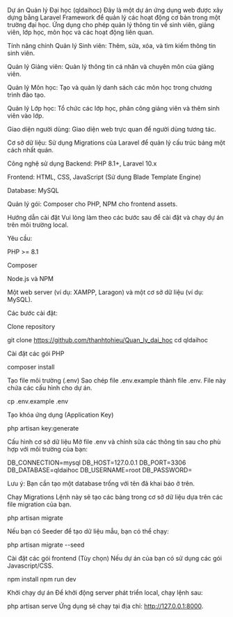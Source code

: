 Dự án Quản lý Đại học (qldaihoc)
Đây là một dự án ứng dụng web được xây dựng bằng Laravel Framework để quản lý các hoạt động cơ bản trong một trường đại học. Ứng dụng cho phép quản lý thông tin về sinh viên, giảng viên, lớp học, môn học và các hoạt động liên quan.

Tính năng chính
Quản lý Sinh viên: Thêm, sửa, xóa, và tìm kiếm thông tin sinh viên.

Quản lý Giảng viên: Quản lý thông tin cá nhân và chuyên môn của giảng viên.

Quản lý Môn học: Tạo và quản lý danh sách các môn học trong chương trình đào tạo.

Quản lý Lớp học: Tổ chức các lớp học, phân công giảng viên và thêm sinh viên vào lớp.

Giao diện người dùng: Giao diện web trực quan để người dùng tương tác.

Cơ sở dữ liệu: Sử dụng Migrations của Laravel để quản lý cấu trúc bảng một cách nhất quán.

Công nghệ sử dụng
Backend: PHP 8.1+, Laravel 10.x

Frontend: HTML, CSS, JavaScript (Sử dụng Blade Template Engine)

Database: MySQL 

Quản lý gói: Composer cho PHP, NPM cho frontend assets.

Hướng dẫn cài đặt
Vui lòng làm theo các bước sau để cài đặt và chạy dự án trên môi trường local.

Yêu cầu:

PHP >= 8.1

Composer

Node.js và NPM

Một web server (ví dụ: XAMPP, Laragon) và một cơ sở dữ liệu (ví dụ: MySQL).

Các bước cài đặt:

Clone repository

git clone https://github.com/thanhtohieu/Quan_ly_dai_hoc
cd qldaihoc

Cài đặt các gói PHP

composer install

Tạo file môi trường (.env) Sao chép file .env.example thành file .env. File này chứa các cấu hình cho dự án.

cp .env.example .env

Tạo khóa ứng dụng (Application Key)

php artisan key:generate

Cấu hình cơ sở dữ liệu Mở file .env và chỉnh sửa các thông tin sau cho phù hợp với môi trường của bạn:

DB_CONNECTION=mysql
DB_HOST=127.0.0.1
DB_PORT=3306
DB_DATABASE=qldaihoc
DB_USERNAME=root
DB_PASSWORD=

Lưu ý: Bạn cần tạo một database trống với tên đã khai báo ở trên.

Chạy Migrations Lệnh này sẽ tạo các bảng trong cơ sở dữ liệu dựa trên các file migration của bạn.

php artisan migrate

Nếu bạn có Seeder để tạo dữ liệu mẫu, bạn có thể chạy:

php artisan migrate --seed

Cài đặt các gói frontend (Tùy chọn) Nếu dự án của bạn có sử dụng các gói Javascript/CSS.

npm install
npm run dev

Khởi chạy dự án
Để khởi động server phát triển local, chạy lệnh sau:

php artisan serve
Ứng dụng sẽ chạy tại địa chỉ: http://127.0.0.1:8000.